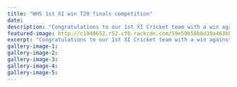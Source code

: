 ```yaml
---
title: "WHS 1st XI win T20 finals competition"
date: 
description: "Congratulations to our 1st XI Cricket team with a win against Cullinane on Monday 20 March 2017 to take out the Wanganui T20 competition..."
featured-image: http://c1940652.r52.cf0.rackcdn.com/59e59b58b8d39a463b0003cc/goodUntitled-1.jpg
excerpt: "Congratulations to our 1st XI Cricket team with a win against Cullinane on Monday 20 March 2017 to take out the Wanganui T20 competition."
gallery-image-1: 
gallery-image-2: 
gallery-image-3: 
gallery-image-4: 
gallery-image-5: 
---
```

